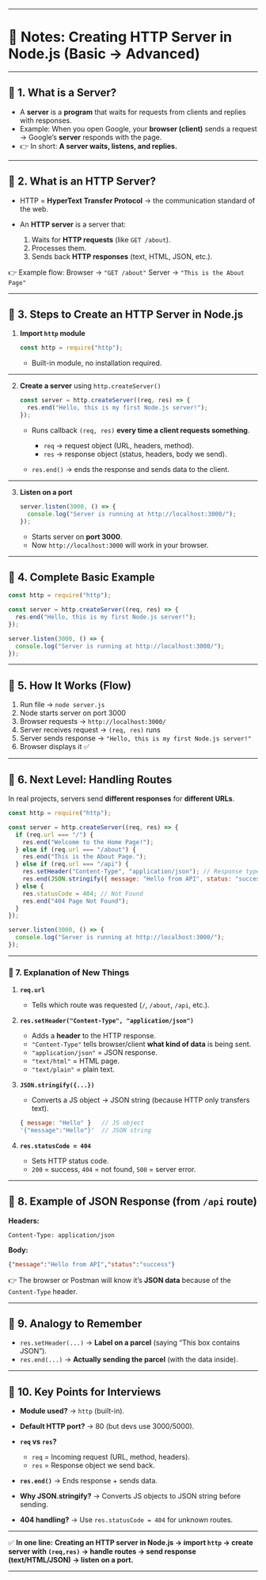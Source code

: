

---

# 📘 Notes: Creating HTTP Server in Node.js (Basic → Advanced)

---

## 🔹 1. What is a Server?

* A **server** is a **program** that waits for requests from clients and replies with responses.
* Example: When you open Google, your **browser (client)** sends a request → Google’s **server** responds with the page.
* 👉 In short: **A server waits, listens, and replies.**

---

## 🔹 2. What is an HTTP Server?

* HTTP = **HyperText Transfer Protocol** → the communication standard of the web.
* An **HTTP server** is a server that:

  1. Waits for **HTTP requests** (like `GET /about`).
  2. Processes them.
  3. Sends back **HTTP responses** (text, HTML, JSON, etc.).

👉 Example flow:
Browser → `"GET /about"`
Server → `"This is the About Page"`

---

## 🔹 3. Steps to Create an HTTP Server in Node.js

1. **Import `http` module**

   ```js
   const http = require("http");
   ```

   * Built-in module, no installation required.

---

2. **Create a server** using `http.createServer()`

   ```js
   const server = http.createServer((req, res) => {
     res.end("Hello, this is my first Node.js server!");
   });
   ```

   * Runs callback `(req, res)` **every time a client requests something**.

     * `req` → request object (URL, headers, method).
     * `res` → response object (status, headers, body we send).
   * `res.end()` → ends the response and sends data to the client.

---

3. **Listen on a port**

   ```js
   server.listen(3000, () => {
     console.log("Server is running at http://localhost:3000/");
   });
   ```

   * Starts server on **port 3000**.
   * Now `http://localhost:3000` will work in your browser.

---

## 🔹 4. Complete Basic Example

```js
const http = require("http");

const server = http.createServer((req, res) => {
  res.end("Hello, this is my first Node.js server!");
});

server.listen(3000, () => {
  console.log("Server is running at http://localhost:3000/");
});
```

---

## 🔹 5. How It Works (Flow)

1. Run file → `node server.js`
2. Node starts server on port 3000
3. Browser requests → `http://localhost:3000/`
4. Server receives request → `(req, res)` runs
5. Server sends response → `"Hello, this is my first Node.js server!"`
6. Browser displays it ✅

---

## 🔹 6. Next Level: Handling Routes

In real projects, servers send **different responses** for **different URLs**.

```js
const http = require("http");

const server = http.createServer((req, res) => {
  if (req.url === "/") {
    res.end("Welcome to the Home Page!");
  } else if (req.url === "/about") {
    res.end("This is the About Page.");
  } else if (req.url === "/api") {
    res.setHeader("Content-Type", "application/json"); // Response type
    res.end(JSON.stringify({ message: "Hello from API", status: "success" }));
  } else {
    res.statusCode = 404; // Not Found
    res.end("404 Page Not Found");
  }
});

server.listen(3000, () => {
  console.log("Server is running at http://localhost:3000/");
});
```

---

### 🔹 7. Explanation of New Things

1. **`req.url`**

   * Tells which route was requested (`/`, `/about`, `/api`, etc.).

2. **`res.setHeader("Content-Type", "application/json")`**

   * Adds a **header** to the HTTP response.
   * `"Content-Type"` tells browser/client **what kind of data** is being sent.
   * `"application/json"` = JSON response.
   * `"text/html"` = HTML page.
   * `"text/plain"` = plain text.

3. **`JSON.stringify({...})`**

   * Converts a JS object → JSON string (because HTTP only transfers text).

   ```js
   { message: "Hello" }   // JS object
   '{"message":"Hello"}'  // JSON string
   ```

4. **`res.statusCode = 404`**

   * Sets HTTP status code.
   * `200` = success, `404` = not found, `500` = server error.

---

## 🔹 8. Example of JSON Response (from `/api` route)

**Headers:**

```
Content-Type: application/json
```

**Body:**

```json
{"message":"Hello from API","status":"success"}
```

👉 The browser or Postman will know it’s **JSON data** because of the `Content-Type` header.

---

## 🔹 9. Analogy to Remember

* `res.setHeader(...)` → **Label on a parcel** (saying “This box contains JSON”).
* `res.end(...)` → **Actually sending the parcel** (with the data inside).

---

## 🔹 10. Key Points for Interviews

* **Module used?** → `http` (built-in).
* **Default HTTP port?** → 80 (but devs use 3000/5000).
* **`req` vs `res`?**

  * `req` = Incoming request (URL, method, headers).
  * `res` = Response object we send back.
* **`res.end()`** → Ends response + sends data.
* **Why JSON.stringify?** → Converts JS objects to JSON string before sending.
* **404 handling?** → Use `res.statusCode = 404` for unknown routes.

---

✅ **In one line:**
**Creating an HTTP server in Node.js → import `http` → create server with `(req,res)` → handle routes → send response (text/HTML/JSON) → listen on a port.**

---
